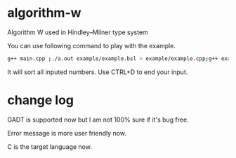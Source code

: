 # algorithm-w
Algorithm W used in Hindley–Milner type system

You can use following command to play with the example.

```bash
g++ main.cpp ;./a.out example/example.bsl > example/example.cpp;g++ example/example.cpp -o ex;./ex
```
It will sort all inputed numbers. Use CTRL+D to end your input.

# change log

GADT is supported now but I am not 100% sure if it's bug free.

Error message is more user friendly now.

C is the target language now.

